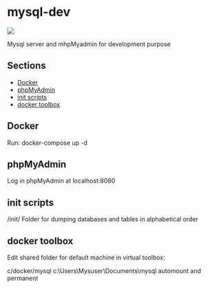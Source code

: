 # mysql-dev
<img src="https://d1q6f0aelx0por.cloudfront.net/product-logos/library-mysql-logo.png" >

Mysql server and mhpMyadmin for development purpose

## Sections
- [Docker](#Docker)
- [phpMyAdmin](#phpMyAdmin)
- [init scripts](#init-scripts)
- [docker toolbox](#docker-toolbox)

## Docker
Run: docker-compose up -d

## phpMyAdmin
Log in phpMyAdmin at localhost:8080

## init scripts
/init/ Folder for dumping databases and tables in alphabetical order

## docker toolbox

Edit shared folder for default machine in virtual toolbox:

c/docker/mysql    c:\Users\Mysuser\Documents\mysql  automount and permanent


